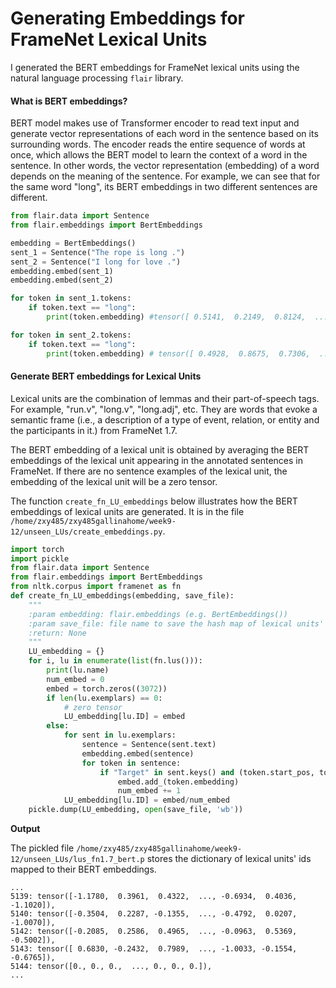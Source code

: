 # Generating Embeddings for FrameNet Lexical Units

I generated the BERT embeddings for FrameNet lexical units using the natural language processing `flair` library. 

#### What is BERT embeddings?
BERT model makes use of Transformer encoder to read text input and generate vector representations of each word in the sentence based on its surrounding words. The encoder reads the entire sequence of words at once, which allows the BERT model to learn the context of a word in the sentence. In other words, the vector representation (embedding) of a word depends on the meaning of the sentence. For example, we can see that for the same word "long", its BERT embeddings in two different sentences are different.

```python
from flair.data import Sentence
from flair.embeddings import BertEmbeddings

embedding = BertEmbeddings()
sent_1 = Sentence("The rope is long .")
sent_2 = Sentence("I long for love .")
embedding.embed(sent_1)
embedding.embed(sent_2)

for token in sent_1.tokens:
    if token.text == "long":
        print(token.embedding) #tensor([ 0.5141,  0.2149,  0.8124,  ..., -0.1647,  0.2265,  0.0461])

for token in sent_2.tokens:
    if token.text == "long":
        print(token.embedding) # tensor([ 0.4928,  0.8675,  0.7306,  ..., -0.5213,  0.0706, -0.0010])
```

#### Generate BERT embeddings for Lexical Units
Lexical units are the combination of lemmas and their part-of-speech tags. For example, "run.v", "long.v", "long.adj", etc. They are words that evoke a semantic frame (i.e., a description of a type of event, relation, or entity and the participants in it.) from FrameNet 1.7. 

The BERT embedding of a lexical unit is obtained by averaging the BERT embeddings of the lexical unit appearing in the annotated sentences in FrameNet. If there are no sentence examples of the lexical unit, the embedding of the lexical unit will be a zero tensor.

The function `create_fn_LU_embeddings` below illustrates how the BERT embeddings of lexical units are generated. It is in the file `/home/zxy485/zxy485gallinahome/week9-12/unseen_LUs/create_embeddings.py`.

```python
import torch
import pickle
from flair.data import Sentence
from flair.embeddings import BertEmbeddings
from nltk.corpus import framenet as fn
def create_fn_LU_embeddings(embedding, save_file):
    """
    :param embedding: flair.embeddings (e.g. BertEmbeddings()) 
    :param save_file: file name to save the hash map of lexical units' IDs mapped to their respective embeddings
    :return: None
    """
    LU_embedding = {}
    for i, lu in enumerate(list(fn.lus())):
        print(lu.name)
        num_embed = 0
        embed = torch.zeros((3072))
        if len(lu.exemplars) == 0:
            # zero tensor
            LU_embedding[lu.ID] = embed
        else:
            for sent in lu.exemplars:
                sentence = Sentence(sent.text)
                embedding.embed(sentence)
                for token in sentence:
                    if "Target" in sent.keys() and (token.start_pos, token.end_pos) in sent.Target:
                        embed.add_(token.embedding)
                        num_embed += 1
            LU_embedding[lu.ID] = embed/num_embed
    pickle.dump(LU_embedding, open(save_file, 'wb'))
```

**Output**

The pickled file `/home/zxy485/zxy485gallinahome/week9-12/unseen_LUs/lus_fn1.7_bert.p` stores the dictionary of lexical units' ids mapped to their BERT embeddings.
```
...
5139: tensor([-1.1780,  0.3961,  0.4322,  ..., -0.6934,  0.4036, -1.1020]),
5140: tensor([-0.3504,  0.2287, -0.1355,  ..., -0.4792,  0.0207, -1.0070]),
5142: tensor([-0.2085,  0.2586,  0.4965,  ..., -0.0963,  0.5369, -0.5002]),
5143: tensor([ 0.6830, -0.2432,  0.7989,  ..., -1.0033, -0.1554, -0.6765]),
5144: tensor([0., 0., 0.,  ..., 0., 0., 0.]),
...
```
